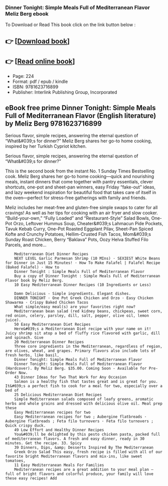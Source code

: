 ### Dinner Tonight: Simple Meals Full of Mediterranean Flavor Meliz Berg ebook

To Download or Read This book click on the link button below :

## 👉  [**[Download book](http://get-pdfs.com/download.php?group=book&from=github.com&id=713428&lnk=1063 "Download book")**]

## 👉  [**[Read online book](http://get-pdfs.com/download.php?group=book&from=github.com&id=713428&lnk=1063 "Read online book")**]


* Page: 224
* Format: pdf / epub / kindle
* ISBN: 9781623716899
* Publisher: Interlink Publishing Group, Incorporated



## eBook free prime Dinner Tonight: Simple Meals Full of Mediterranean Flavor (English literature)  by Meliz Berg 9781623716899



Serious flavor, simple recipes, answering the eternal question of “What&amp;#039;s for dinner?” Meliz Berg shares her go-to home cooking, inspired by her Turkish Cypriot kitchen.
 
 Serious flavor, simple recipes, answering the eternal question of “What&amp;#039;s for dinner?”
 
 This is the second book from the instant No. 1 Sunday Times Bestselling cook. Meliz Berg shares her go-to home cooking—quick and nourishing meals, instant dinners that come together with pantry essentials, clever shortcuts, one-pot and sheet-pan winners, easy Friday “fake-out” ideas, and lazy weekend inspiration for beautiful food that takes care of itself in the oven—perfect for stress-free gatherings with family and friends.
 
 Meliz includes her meat-free and gluten-free simple swaps to cater for all cravings! As well as her tips for cooking with an air fryer and slow cooker. “Build-your-own,” “Fully Loaded” and “Restaurant-Style” Salad Bowls, One-Pot Orzo, Leftover Hummus Soup, Cheater&amp;#039;s Lahmacun Pide Pockets, Tavuk Kebab Curry, One-Pot Roasted Eggplant Pilav, Sheet-Pan Spiced Kofte and Crunchy Potatoes, Hellim-Crusted Fish Tacos, Mom&amp;#039;s Sunday Roast Chicken, Berry “Baklava” Pots, Oozy Helva Stuffed Filo Parcels, and more...


        Mediterranean Diet Dinner Recipes
        NEXT LEVEL Garlic Parmesan Shrimp (10 MIns) · SEXIEST White Beans for Dinner in Just 15 Minutes! · How To Make Falafel | Falafel Recipe (Baked Falafel) · How to 
        Dinner Tonight : Simple Meals Full of Mediterranean Flavor
        Buy a copy of Dinner Tonight : Simple Meals Full of Mediterranean Flavor book by Meliz Berg.
        10 Easy Mediterranean Dinner Recipes (10 Ingredients or Less)
        
        Damn Delicious - Simple ingredients. Elegant dishes.
        DINNER TONIGHT · One Pot Greek Chicken and Orzo · Easy Chicken Shawarma · Crispy Baked Chicken Tacos 
        What simple/easy meal(s) are your favorites right now?
        Mediterranean bean salad (red kidney beans, chickpeas, sweet corn, red onion, celery, parsley, dill, salt, pepper, olive oil, lemon juice).
        50 Easy Mediterranean Diet Recipes
        Here&#039;s a Mediterranean Diet recipe with your name on it! Juicy shrimp sit atop a bed of fluffy rice flavored with garlic, dill and spinach. Give 
        20 Mediterranean Dinner Recipes
        Three core ingredients in the Mediterranean, regardless of region, are olives, wheat, and grapes. Primary flavors also include lots of fresh herbs, like basil, 
        Dinner Tonight: Simple Meals Full of Mediterranean Flavor
        Dinner Tonight: Simple Meals Full of Mediterranean Flavor (Hardcover). By Meliz Berg. $35.00. Coming Soon - Available for Pre-Order Now.
        43 Dinner Ideas for Two That Work for Any Occasion
        Salmon is a healthy fish that tastes great and is great for you. It&#039;s a perfect fish to cook for a meal for two, especially over a bed of 
        25 Delicious Mediterranean Diet Recipes
        Simple Mediterranean salads composed of leafy greens, aromatic herbs and whole grains and dressed with delicious olive oil. Meal prep these 
        Easy Mediterranean recipes for two
        Easy Mediterranean recipes for two ; Aubergine flatbreads · Aubergine flatbreads ; Feta filo turnovers · Feta filo turnovers ; Quick crispy duck.
        49 Low Effort and Healthy Dinner Recipes
        You&#039;ll be delighted by this pesto chicken pasta, packed full of mediterranean flavors. A fresh and easy dinner, ready in 30 minutes. Get the recipe. 33. Spicy 
        39 Dinners, Dips, &amp; Desserts Inspired By The Mediterranean
        Greek Orzo Salad This easy, fresh recipe is filled with all of our favorite bright Mediterranean flavors and mix-ins, like sweet tomatoes, 
        11 Easy Mediterranean Meals For Families
        Mediterranean recipes are a great addition to your meal plan – full of bright flavors and colorful produce, your family will love these easy recipes! Add 
    




